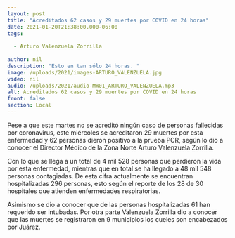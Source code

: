 ```yaml
---
layout: post
title: "Acreditados 62 casos y 29 muertes por COVID en 24 horas"
date: 2021-01-20T21:38:00.000-06:00
tags:
  
  - Arturo Valenzuela Zorrilla
  
author: nil
description: "Esto en tan sólo 24 horas. "
image: /uploads/2021/images-ARTURO_VALENZUELA.jpg
video: nil
audio: /uploads/2021/audio-MW01_ARTURO_VALENZUELA.mp3
alt: Acreditados 62 casos y 29 muertes por COVID en 24 horas
front: false
section: Local
---
```


Pese a que este martes no se acreditó ningún caso de personas fallecidas por coronavirus, este miércoles se acreditaron 29 muertes por esta enfermedad y 62 personas dieron positivo a la prueba PCR, según lo dio a conocer el Director Médico de la Zona Norte Arturo Valenzuela Zorrilla.

Con lo que se llega a un total de 4 mil 528 personas que perdieron la vida por esta enfermedad, mientras que en total se  ha llegado a 48 mil 548 personas contagiadas. De esta cifra actualmente se encuentran hospitalizadas 296 personas, esto según el reporte de los 28 de 30 hospitales que atienden enfermedades respiratorias.

Asimismo se dio a conocer que de las personas hospitalizadas 61 han requerido ser intubadas. Por otra parte Valenzuela Zorrilla dio a conocer que las muertes se registraron en 9 municipios los cueles son encabezados por Juárez.